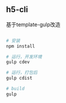 ## h5-cli

基于template-gulp改造


```bash

# 安装
npm install

# 运行，开发环境
gulp cdev

# 运行，打包后
gulp cdist

# build
gulp

```